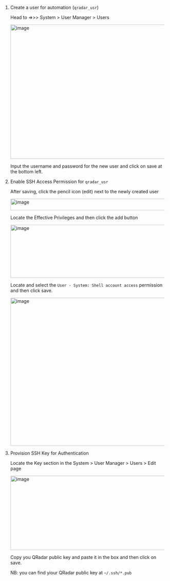 1. Create a user for automation (`qradar_usr`)

   Head to =>>> System > User Manager > Users
   
   <img width="1150" height="418" alt="image" src="https://github.com/user-attachments/assets/6383b00a-a074-4f71-844c-1745e2018894" />

   Input the username and password for the new user and click on save at the bottom left.

2. Enable SSH Access Permission for `qradar_usr`

   After saving, click the pencil icon (edit) next to the newly created user

   <img width="1137" height="36" alt="image" src="https://github.com/user-attachments/assets/5e2baf3a-290b-4ec0-8800-5d8807691f12" />
   
   Locate the Effective Privileges and then click the add button
   
   <img width="1143" height="165" alt="image" src="https://github.com/user-attachments/assets/3537622b-72f7-480b-a0f2-e3c42222f84a" />

   Locate and select the `User - System: Shell account access` permission and then click save.
   
   <img width="701" height="461" alt="image" src="https://github.com/user-attachments/assets/8126dd12-aa16-4ffe-a8d1-51678b1daf6d" />

4. Provision SSH Key for Authentication

   Locate the Key section in the System > User Manager > Users > Edit page

   <img width="1145" height="231" alt="image" src="https://github.com/user-attachments/assets/48d7059b-5bab-4d89-b10b-d904f01f5a31" />

   Copy you QRadar public key and paste it in the box and then click on save.

   NB: you can find yiour QRadar public key at `~/.ssh/*.pub`
